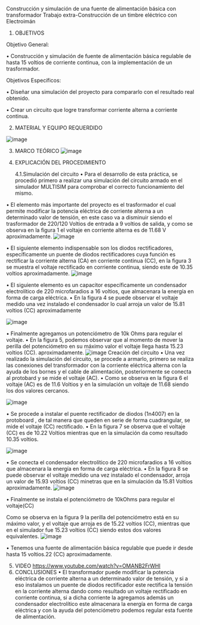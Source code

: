 Construcción y simulación de una fuente de alimentación básica con transformador
Trabajo extra-Construcción de un timbre eléctrico con Electroimán
1. OBJETIVOS

Objetivo General:

•	Construcción y simulación de fuente de alimentación básica regulable de hasta 15 voltios de corriente continua, con la implementación de un trasformador.

Objetivos Específicos:

•	Diseñar una simulación del proyecto para compararlo con el resultado real obtenido.

•	Crear un circuito que logre transformar corriente alterna a corriente continua.

2. MATERIAL Y EQUIPO REQUERDIDO

![image](https://user-images.githubusercontent.com/93946423/157068539-380d11fa-6328-40dc-821a-8d64dfd7bfb5.png)



3. MARCO TEÓRICO
 ![image](https://user-images.githubusercontent.com/93946423/156900213-7ec7abbb-bd49-4d95-b599-d29138f3a89c.png)
 
4. EXPLICACIÓN DEL PROCEDIMIENTO
   
   4.1.Simulación del circuito
•	Para el desarrollo de esta práctica, se procedió primero a realizar una simulación del circuito armado en el simulador MULTISIM para comprobar el correcto funcionamiento del mismo.

•	El elemento más importante del proyecto es el trasformador el cual permite modificar la potencia eléctrica de corriente alterna a un determinado valor de tensión, en este caso va a disminuir siendo el trasformador de 220/120 Voltios de entrada a 9 voltios de salida, y como se observa en la figura 1 el voltaje en corriente alterna es de 11.68 V aproximadamente.
![image](https://user-images.githubusercontent.com/93946423/156907359-afa94dd9-3f4c-4c95-907e-e77b45ee07ad.png)

•	El siguiente elemento indispensable son los diodos rectificadores, específicamente un puente de diodos rectificadores cuya función es rectificar la corriente alterna (CA) en corriente continua (CC), en la figura 3 se muestra el voltaje rectificado en corriente continua, siendo este de 10.35 voltios aproximadamente.
![image](https://user-images.githubusercontent.com/93946423/156907705-ca8b7f9d-9491-4ca2-9e5a-72035ce1afa1.png)


•	El siguiente elemento es un capacitor específicamente un condensador electrolítico de 220 microfaradios a 16 voltios, que almacenara la energía en forma de carga eléctrica.
•	En la figura 4 se puede observar el voltaje medido una vez instalado el condensador lo cual arroja un valor de 15.81 voltios (CC) aproximadamente



![image](https://user-images.githubusercontent.com/93946423/156908035-ce1e0170-11db-497a-aebb-aaab59fec50f.png)

•	Finalmente agregamos un potenciómetro de 10k Ohms para regular el voltaje.
•	En la figura 5, podemos observar que al momento de mover la perilla del potenciómetro en su máximo valor el voltaje llega hasta 15.23 voltios (CC). aproximadamente. 
![image](https://user-images.githubusercontent.com/93946423/156908265-b55ca94c-e17e-41cc-b986-fbb96a1d835e.png)
Creación del circuito
•	Una vez realizado la simulación del circuito, se procede a armarlo, primero se realiza las conexiones del transformador con la corriente eléctrica alterna con la ayuda de los bornes y el cable de alimentación, posteriormente se conecta al protobard y se mide el voltaje (AC).
•	Como se observa en la figura 6 el voltaje (AC) es de 11.6 Voltios y en la simulación un voltaje de 11.68 siendo los dos valores cercanos.

![image](https://user-images.githubusercontent.com/93946423/157065724-6f6aba44-e9c7-49f8-b55b-1e753462875b.png)


•	Se procede a instalar el puente rectificador de diodos  (1n4007) en la protoboard , de tal manera que queden en serie de forma cuadrangular, se mide el voltaje (CC) rectificado.
•	En la figura 7 se observa  que el voltaje (CC) es de 10.22 Voltios mientras que en la simulación da como resultado 10.35 voltios.


![image](https://user-images.githubusercontent.com/93946423/157066212-371e7c46-ccac-45d0-9ce8-e2724a16afe9.png)


•	Se conecta el condensador electrolítico de 220 microfaradios a 16 voltios  que almacenara la energía en forma de carga eléctrica.
•	En la figura 8 se puede observar el voltaje medido una vez instalado el condensador, arroja un valor de 15.93 voltios (CC)  minetras que en la simulación da 15.81 Voltios aproximadamente.
![image](https://user-images.githubusercontent.com/93946423/157067699-60de12fe-16c1-43e7-a7ae-287ad61e0d69.png)

•	Finalmente se instala el potenciómetro de 10kOhms para regular el voltaje(CC)

Como se observa en la figura 9 la perilla del potenciómetro está en su máximo valor, y el voltaje que arroja es de 15.22 voltios (CC), mientras que en el simulador fue 15.23 voltios (CC) siendo estos dos valores equivalentes.
![image](https://user-images.githubusercontent.com/93946423/157068043-7f8620b0-b47a-4bcc-a88e-39771b846f9c.png)

•	Tenemos una fuente de alimentación básica regulable que puede ir desde hasta 15 voltios.22 (CC) aproximadamente.

5. VIDEO
https://www.youtube.com/watch?v=OMANB2FrWHI
6. CONCLUSIONES
•	El transformador puede modificar la potencia eléctrica de corriente alterna a un determinado valor de tensión, y si a eso instalamos un puente de diodos rectificador este rectifica  la tensión en la corriente alterna dando como resultado un voltaje rectificado en corriente continua, si a dicha corriente la agregamos además un condensador electrolítico este almacenara la energía en forma de carga eléctrica y con la ayuda del potenciómetro podemos regular esta fuente de alimentación.
















